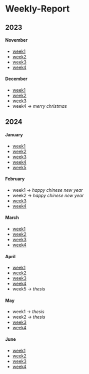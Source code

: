 # Weekly-Report
## 2023
#### November 
- [week1](https://github.com/orange-v-soda/Weekly-Report/blob/main/2023/23.11.6_23.11.12%E5%91%A8%E6%8A%A5.pdf)
- [week2](https://github.com/orange-v-soda/Weekly-Report/blob/main/2023/23.11.13_23.11.19%E5%91%A8%E6%8A%A5.pdf)
- [week3](https://github.com/orange-v-soda/Weekly-Report/blob/main/2023/23.11.20_23.11.26%E5%91%A8%E6%8A%A5.pdf)
- [week4](https://github.com/orange-v-soda/Weekly-Report/blob/main/2023/23.11.27_23.12.3%E5%91%A8%E6%8A%A5.pdf)
#### December
- [week1](https://github.com/orange-v-soda/Weekly-Report/blob/main/2023/23.12.4_23.12.10%E5%91%A8%E6%8A%A5.pdf)
- [week2](https://github.com/orange-v-soda/Weekly-Report/blob/main/2023/23.12.11_23.12.17%E5%91%A8%E6%8A%A5.pdf)
- [week3](https://github.com/orange-v-soda/Weekly-Report/blob/main/2023/23.12.18_23.12.24%E5%91%A8%E6%8A%A5.pdf)
- week4 $\rightarrow$ *merry christmas*
## 2024
#### January
- [week1](https://github.com/orange-v-soda/Weekly-Report/blob/main/2024/January/week1/week1.md)
- [week2](https://github.com/orange-v-soda/Weekly-Report/blob/main/2024/January/week2/week2.md)
- [week3](https://github.com/orange-v-soda/Weekly-Report/blob/main/2024/January/week3/week3.md) 
- [week4](https://github.com/orange-v-soda/Weekly-Report/blob/main/2024/January/week4/week4.md)
- [week5](https://github.com/orange-v-soda/Weekly-Report/blob/main/2024/January/week5/week5.md) 
#### February
- week1 $\rightarrow$ *happy chinese new year*
- week2 $\rightarrow$ *happy chinese new year*
- [week3](https://github.com/orange-v-soda/Weekly-Report/blob/main/2024/February/week3/week3.md)
- [week4](https://github.com/orange-v-soda/Weekly-Report/blob/main/2024/February/week4/week4.md)
#### March
- [week1](https://github.com/orange-v-soda/Weekly-Report/blob/main/2024/March/week1/week1.md)
- [week2](https://github.com/orange-v-soda/Weekly-Report/blob/main/2024/March/week2/week2.md)
- [week3](https://github.com/orange-v-soda/Weekly-Report/blob/main/2024/March/week3/week3.md)
- [week4](https://github.com/orange-v-soda/Weekly-Report/blob/main/2024/March/week4/week4.md)
#### April
- [week1](https://github.com/orange-v-soda/Weekly-Report/blob/main/2024/April/week1/week1.md)
- [week2](https://github.com/orange-v-soda/Weekly-Report/blob/main/2024/April/week2/week2.md)
- [week3](https://github.com/orange-v-soda/Weekly-Report/blob/main/2024/April/week3/week3.md)
- [week4](https://github.com/orange-v-soda/Weekly-Report/blob/main/2024/April/week4/week4.md)
- week5 $\rightarrow$ *thesis*
#### May
- week1 $\rightarrow$ *thesis*
- week2 $\rightarrow$ *thesis*
- [week3](https://github.com/orange-v-soda/Weekly-Report/blob/main/2024/May/week3/week3.md)
- [week4](https://github.com/orange-v-soda/Weekly-Report/blob/main/2024/May/week4/week4.md)
#### June
- [week1](https://github.com/orange-v-soda/Weekly-Report/blob/main/2024/June/week1/week1.md)
- [week2](https://github.com/orange-v-soda/Weekly-Report/blob/main/2024/June/week2/week2.md)
- [week3](https://github.com/orange-v-soda/Weekly-Report/blob/main/2024/June/week3/week3.md)
- [week4](https://github.com/orange-v-soda/Weekly-Report/blob/main/2024/June/week4/week4.md)
